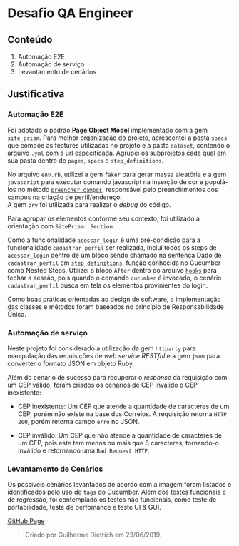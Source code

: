 # Desafio QA Engineer

## Conteúdo

1. Automação E2E
2. Automação de serviço
3. Levantamento de cenários

## Justificativa

### Automação E2E 

Foi adotado o padrão **Page Object Model** implementado com a gem `site_prism`. Para melhor organização do projeto, acrescentei a pasta `specs` que compõe as features utilizadas no projeto e a pasta `dataset`, contendo o arquivo `.yml` com a url especificada. Agrupei os subprojetos cada qual em sua pasta dentro de `pages`, `specs` e `step_definitions`.

No arquivo `env.rb`, utilizei a gem `faker` para gerar massa aleatória e a gem `javascript` para executar comando javascript na inserção de cor e populá-los no método [`preencher_campos`](features/pages/automacao_e2e/cadastrar_perfil_section.rb), responsável pelo preenchimentos dos campos na criação de perfil/endereço.  
A gem `pry` foi utilizada para realizar o *debug* do código.

Para agrupar os elementos conforme seu contexto, foi utilizado a orientação com `SitePrism::Section`. 

Como a funcionalidade `acessar_login` é uma pré-condição para a funcionalidade `cadastrar_perfil` ser realizada, inclui todos os steps de `acessar_login` dentro de um bloco sendo chamado na sentença Dado de `cadastrar_perfil` em [`step_definitions`](features\step_definitions\automacao_e2e\acessar_login_steps.rb), função conhecida no Cucumber como Nested Steps.
Utilizei o bloco `After` dentro do arquivo [`hooks`](features\support\hooks.rb) para fechar a sessão, pois quando o comando `cucumber` é invocado, o cenário `cadastrar_perfil` busca em tela os elementos provinientes do login. 

Como boas práticas orientadas ao design de software, a implementação das classes e métodos foram baseados no princípio de Responsabilidade Única.

### Automação de serviço

Neste projeto foi considerado a utilização da gem `httparty` para manipulação das requisições de *web service RESTful* e a gem `json` para converter o formato JSON em objeto Ruby. 

Além do cenário de sucesso para recuperar o *response* da requisição com um CEP válido, foram criados os cenários de CEP inválido e CEP inexistente:

- CEP inexistente: Um CEP que atende a quantidade de caracteres de um CEP, porém não existe na base dos Correios. A requisição retorna `HTTP 200`, porém retorna campo `erro` no JSON.

- CEP inválido: Um CEP que não atende a quantidade de caracteres de um CEP, pois este tem menos ou mais que 8 caracteres, tornando-o inválido e retornando uma `Bad Request HTTP`.

### Levantamento de Cenários

Os possíveis cenários levantados de acordo com a imagem foram listados e identificados pelo uso de `tags` do Cucumber. Além dos testes funcionais e de regressão, foi contemplado os testes não funcionais, como teste de portabilidade, teste de perfomance e teste UI & GUI.

[GitHub Page](https://github.com/guidietrich/)

> Criado por Guilherme Dietrich em 23/06/2019. 
